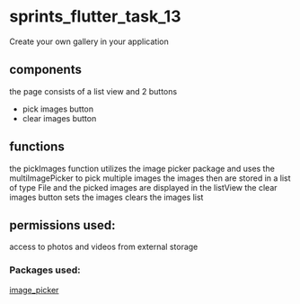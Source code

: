 # sprints_flutter_task_13

Create your own gallery in your application

## components
 
the page consists of a list view and 2 buttons
- pick images button
- clear images button

## functions 
the pickImages function utilizes the image picker package and uses the multiImagePicker to pick multiple images
the images then are stored in a list of type File 
and the picked images are displayed in the listView
the clear images button sets the images clears the images list

## permissions used:
access to photos and videos from external storage


###  Packages used:
[image_picker](https://pub.dev/packages/image_picker)

